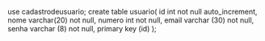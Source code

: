 use cadastrodeusuario;
create table usuario(
id int not null auto_increment,
nome varchar(20) not null,
numero int not null,
email varchar (30) not null,
senha varchar (8) not null,
primary key (id)
);